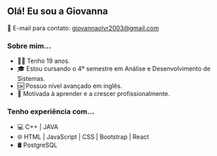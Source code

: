 ## Olá! Eu sou a Giovanna 

📧 E-mail para contato: giovannaolvr2003@gmail.com

<h3> Sobre mim... </h3>

- 🙋‍♀️ Tenho 19 anos.
- 🎓 Estou cursando o 4º semestre em Análise e Desenvolvimento de Sistemas.
- 🆗 Possuo nível avançado em inglês. 
- 🧐 Motivada à aprender e a crescer profissionalmente.

<h3> Tenho experiência com... </h3>

- 💻 C++		|		JAVA		
- 🌐 HTML		|		JavaScript		|		CSS		|		Bootstrap		|		React
- 🛢 PostgreSQL


